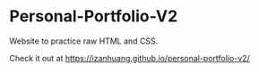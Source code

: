 # Personal-Portfolio-V2
 Website to practice raw HTML and CSS.
 
 Check it out at https://izanhuang.github.io/personal-portfolio-v2/
